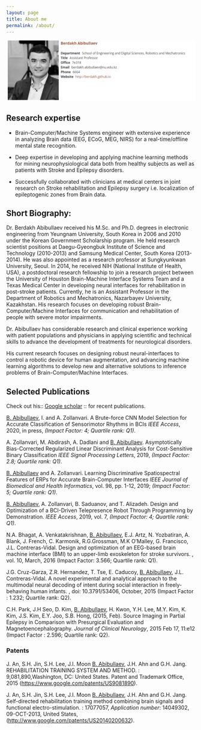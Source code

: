 ```yaml
---
layout: page
title: About me
permalink: /about/
---
```

<img src="../images/photo1.png" alt="drawing" width="900"/>


## Research expertise

-   Brain-Computer/Machine Systems engineer with extensive experience in
    analyzing Brain data (EEG, ECoG, MEG, NIRS) for a real-time/offline
    mental state recognition.

-   Deep expertise in developing and applying machine learning methods
    for mining neurophysiological data both from healthy subjects as
    well as patients with Stroke and Epilepsy disorders.

-   Successfully collaborated with clinicians at medical centers in
    joint research on Stroke rehabilitation and Epilepsy surgery i.e.
    localization of epileptogenic zones from Brain data.


## Short Biography: 

Dr. Berdakh Abibullaev received his M.Sc. and Ph.D. degrees in electronic engineering from Yeungnam University, South Korea in 2006 and 2010 under the Korean Government Scholarship program. He held research scientist positions at Daegu-Gyeongbuk Institute of Science and Technology  (2010-2013) and Samsung Medical Center, South Korea (2013-2014). He was also appointed as a research professor at Sungkyunkwan University, Seoul. In 2014, he received NIH (National Institute of Health,  USA), a postdoctoral research fellowship to join a research project between the University of Houston Brain-Machine Interface Systems Team and a Texas Medical Center in developing neural interfaces for rehabilitation in post-stroke patients.  Currently, he is an Assistant Professor in the Department of Robotics and Mechatronics,  Nazarbayev University,  Kazakhstan. His research focuses on developing robust Brain-Computer/Machine Interfaces for communication and rehabilitation of people with severe motor impairments.

Dr. Abibullaev has considerable research and clinical experience working with patient populations and physicians in applying scientific and technical skills to advance the development of treatments for neurological disorders.  

His current research focuses on designing robust neural-interfaces to control a robotic device for human augmentation, and advancing machine learning algorithms to develop new and alternative solutions to inference problems of Brain-Computer/Machine Interfaces.  


## Selected Publications

Check out his:: [Google scholar](https://scholar.google.co.kr/citations?hl=en&user=KvECkz0AAAAJ&view_op=list_works&sortby=pubdate) :: for recent publications. 

<u>B. Abibullaev</u>, I. and A. Zollanvari. A Brute-force CNN Model
Selection for Accurate Classification of Sensorimotor Rhythms in BCIs
*IEEE Access*, 2020, in press, *(Impact Factor: 4; Quartile rank: Q1)*.

A. Zollanvari, M. Abdirash, A. Dadlani and <u>B. Abibullaev</u>.
Asymptotically Bias-Corrected Regularized Linear Discriminant Analysis
for Cost-Sensitive Binary Classification *IEEE Signal Processing
Letters*, 2019, *(Impact Factor: 2.8; Quartile rank: Q1)*.

<u>B. Abibullaev</u> and A. Zollanvari. Learning Discriminative
Spatiospectral Features of ERPs for Accurate Brain-Computer Interfaces
*IEEE Journal of Biomedical and Health Informatics*, vol. 98, pp. 1-12,
2019; *(Impact Factor: 5; Quartile rank: Q1)*.

<u>B. Abibullaev</u>, A. Zollanvari, B. Saduanov, and T. Alizadeh.
Design and Optimization of a BCI-Driven Telepresence Robot Through
Programming by Demonstration. *IEEE Access*, 2019, vol. 7, *(Impact
Factor: 4; Quartile rank: Q1)*.

N.A. Bhagat, A. Venkatakrishnan, <u>B. Abibullaev</u>, E.J. Artz, N.
Yozbatiran, A. Blank, J. French, C. Karmonik, R.G.Grossman, M.K
O’Malley, G. Francisco, J.L. Contreras-Vidal. Design and optimization of
an EEG-based brain machine interface (BMI) to an upper-limb exoskeleton
for stroke survivors. , vol. 10, March, 2016 (Impact Factor: 3.566;
Quartile rank: Q1).

J.G. Cruz-Garza, Z.R. Hernandez, T. Tse, E. Caducoy, <u>B.
Abibullaev</u>, J.L. Contreras-Vidal. A novel experimental and
analytical approach to the multimodal neural decoding of intent during
social interaction in freely-behaving human infants. , doi:
10.3791/53406, October, 2015 (Impact Factor : 1.232; Quartile rank: Q2).

C.H. Park, J.H Seo, D. Kim, <u>B. Abibullaev</u>, H. Kwon, Y.H. Lee,
M.Y. Kim, K. Kim, J.S. Kim, E.Y. Joo, S.B. Hong, (2015, Feb). Source
Imaging in Partial Epilepsy in Comparison with Presurgical Evaluation
and Magnetoencephalography. *Journal of Clinical Neurology*, 2015 Feb
17, 11:e12 (Impact Factor : 2.596; Quartile rank: Q2).

### Patents 
J. An, S.H. Jin, S.H. Lee, J.I. Moon <u>B. Abibullaev</u>, J.H. Ahn and
G.H. Jang. REHABILITATION TRAINING SYSTEM AND METHOD. :
9,081,890,Washington, DC: United States. Patent and Trademark Office,
2015 (https://www.google.com/patents/US9081890).

J. An, S.H. Jin, S.H. Lee, J.I. Moon <u>B. Abibullaev</u>, J.H. Ahn and
G.H. Jang. Self-directed rehabilitation training method combining brain
signals and functional electro-stimulation. : 17077057, *Application
number*: 14049302, 09-OCT-2013, United States,
(http://www.google.com/patents/US20140200632).

 